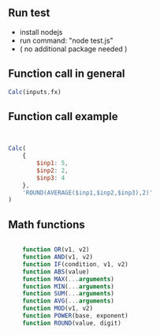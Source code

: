 ## Run test
* install nodejs
* run command: "node test.js"
* ( no additional package needed )


## Function call in general
```js
Calc(inputs,fx)
```

## Function call example
```js


Calc(
    {
        $inp1: 5,
        $inp2: 2,
        $inp3: 4
    },
    'ROUND(AVERAGE($inp1,$inp2,$inp3),2)'
)

```


## Math functions
```js

    function OR(v1, v2) 
    function AND(v1, v2)
    function IF(condition, v1, v2) 
    function ABS(value) 
    function MAX(...arguments) 
    function MIN(...arguments)
    function SUM(...arguments) 
    function AVG(...arguments)
    function MOD(v1, v2) 
    function POWER(base, exponent) 
    function ROUND(value, digit) 

```